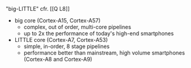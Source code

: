"big-LITTLE" cfr. [[Q L8]]

- big core (Cortex-A15, Cortex-A57)
	- complex, out of order, multi-core pipelines
	- up to 2x the performance of today's high-end smartphones
- LITTLE core (Cortex-A7, Cortex-A53)
	- simple, in-order, 8 stage pipelines
	- performance better than mainstream, high volume smartphones (Cortex-A8 and Cortex-A9)